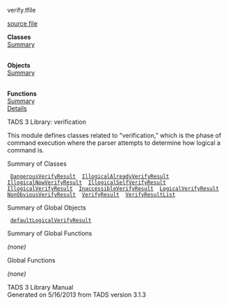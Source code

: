<span class="title">verify.t</span><span class="type">file</span>

[source file](../source/verify.t.html)

**Classes**  
[Summary](#_ClassSummary_)  
 

**Objects**  
[Summary](#_ObjectSummary_)  
 

**Functions**  
[Summary](#_FunctionSummary_)  
[Details](#_Functions_)

<div class="fdesc">

TADS 3 Library: verification

This module defines classes related to "verification," which is the
phase of command execution where the parser attempts to determine how
logical a command is.

</div>

<span id="_ClassSummary_"></span>

<div class="mjhd">

<span class="hdln">Summary of Classes</span>  

</div>

` `[`DangerousVerifyResult`](../object/DangerousVerifyResult.html)`  `[`IllogicalAlreadyVerifyResult`](../object/IllogicalAlreadyVerifyResult.html)`  `[`IllogicalNowVerifyResult`](../object/IllogicalNowVerifyResult.html)`  `[`IllogicalSelfVerifyResult`](../object/IllogicalSelfVerifyResult.html)`  `[`IllogicalVerifyResult`](../object/IllogicalVerifyResult.html)`  `[`InaccessibleVerifyResult`](../object/InaccessibleVerifyResult.html)`  `[`LogicalVerifyResult`](../object/LogicalVerifyResult.html)`  `[`NonObviousVerifyResult`](../object/NonObviousVerifyResult.html)`  `[`VerifyResult`](../object/VerifyResult.html)`  `[`VerifyResultList`](../object/VerifyResultList.html)`  `
<span id="_ObjectSummary_"></span>

<div class="mjhd">

<span class="hdln">Summary of Global Objects</span>  

</div>

` `[`defaultLogicalVerifyResult`](../object/defaultLogicalVerifyResult.html)`  `
<span id="FunctionSummary_"></span>

<div class="mjhd">

<span class="hdln">Summary of Global Functions</span>  

</div>

*(none)* <span id="_Functions_"></span>

<div class="mjhd">

<span class="hdln">Global Functions</span>  

</div>

*(none)*

<div class="ftr">

TADS 3 Library Manual  
Generated on 5/16/2013 from TADS version 3.1.3

</div>
